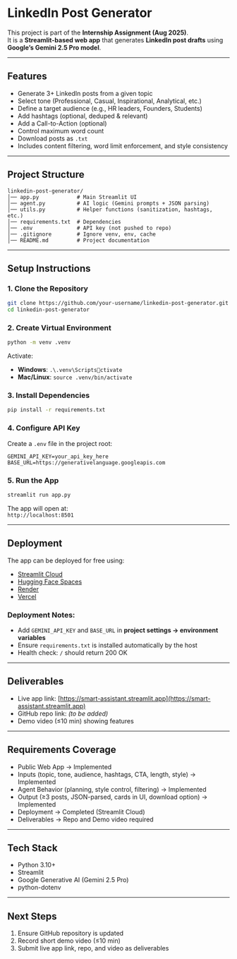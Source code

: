 # LinkedIn Post Generator

This project is part of the **Internship Assignment (Aug 2025)**.  
It is a **Streamlit-based web app** that generates **LinkedIn post drafts** using **Google’s Gemini 2.5 Pro model**.

---

## Features
- Generate 3+ LinkedIn posts from a given topic
- Select tone (Professional, Casual, Inspirational, Analytical, etc.)
- Define a target audience (e.g., HR leaders, Founders, Students)
- Add hashtags (optional, deduped & relevant)
- Add a Call-to-Action (optional)
- Control maximum word count
- Download posts as `.txt`
- Includes content filtering, word limit enforcement, and style consistency

---

## Project Structure
```
linkedin-post-generator/
│── app.py            # Main Streamlit UI
│── agent.py          # AI logic (Gemini prompts + JSON parsing)
│── utils.py          # Helper functions (sanitization, hashtags, etc.)
│── requirements.txt  # Dependencies
│── .env              # API key (not pushed to repo)
│── .gitignore        # Ignore venv, env, cache
│── README.md         # Project documentation
```

---

## Setup Instructions

### 1. Clone the Repository
```bash
git clone https://github.com/your-username/linkedin-post-generator.git
cd linkedin-post-generator
```

### 2. Create Virtual Environment
```bash
python -m venv .venv
```

Activate:
- **Windows**: `.\.venv\Scriptsctivate`  
- **Mac/Linux**: `source .venv/bin/activate`

### 3. Install Dependencies
```bash
pip install -r requirements.txt
```

### 4. Configure API Key
Create a `.env` file in the project root:
```env
GEMINI_API_KEY=your_api_key_here
BASE_URL=https://generativelanguage.googleapis.com
```

### 5. Run the App
```bash
streamlit run app.py
```

The app will open at:  
`http://localhost:8501`

---

## Deployment

The app can be deployed for free using:
- [Streamlit Cloud](https://streamlit.io/cloud)  
- [Hugging Face Spaces](https://huggingface.co/spaces)  
- [Render](https://render.com/)  
- [Vercel](https://vercel.com/)  

### Deployment Notes:
- Add `GEMINI_API_KEY` and `BASE_URL` in **project settings → environment variables**  
- Ensure `requirements.txt` is installed automatically by the host  
- Health check: `/` should return 200 OK  

---

## Deliverables
- Live app link: [https://smart-assistant.streamlit.app](https://smart-assistant.streamlit.app)  
- GitHub repo link: *(to be added)*  
- Demo video (≤10 min) showing features  

---

## Requirements Coverage

- Public Web App → Implemented  
- Inputs (topic, tone, audience, hashtags, CTA, length, style) → Implemented  
- Agent Behavior (planning, style control, filtering) → Implemented  
- Output (≥3 posts, JSON-parsed, cards in UI, download option) → Implemented  
- Deployment → Completed (Streamlit Cloud)  
- Deliverables → Repo and Demo video required  

---

## Tech Stack
- Python 3.10+  
- Streamlit  
- Google Generative AI (Gemini 2.5 Pro)  
- python-dotenv  

---

## Next Steps
1. Ensure GitHub repository is updated  
2. Record short demo video (≤10 min)  
3. Submit live app link, repo, and video as deliverables